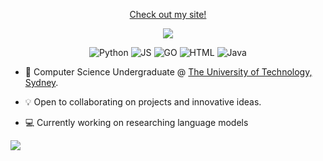
<p align="center"> <a href="https://aveygo.github.io">Check out my site!</a> </p>

<p align="center">
  <a href="https://github.com/Aveygo" >
      <img src="https://github-readme-stats.vercel.app/api?username=Aveygo&theme=github_dark">
  </a>
</p>

<p align="center">
  <img alt="Python" src="https://img.shields.io/badge/Python-3776AB?style=for-the-badge&logo=python&logoColor=white"/>
  <img alt="JS" src="https://img.shields.io/badge/JavaScript-323330?style=for-the-badge&logo=javascript&logoColor=F7DF1E"/>
  <img alt="GO" src="https://img.shields.io/badge/Go-00ADD8?style=for-the-badge&logo=go&logoColor=white"/>
  <img alt="HTML" src="https://img.shields.io/badge/HTML5-E34F26?style=for-the-badge&logo=html5&logoColor=white"/>
  <img alt="Java" src="https://img.shields.io/badge/Java-ED8B00?style=for-the-badge&logo=openjdk&logoColor=white"/>
</p>

* 📖 Computer Science Undergraduate @ [The University of Technology, Sydney](https://www.uts.edu.au/). 

* 💡 Open to collaborating on projects and innovative ideas. 

* 💻 Currently working on researching language models 

![](https://hit.yhype.me/github/profile?user_id=48315552)
